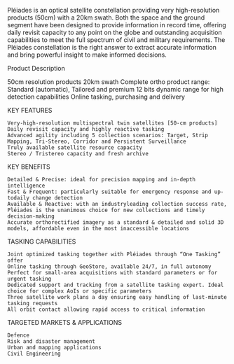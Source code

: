 Pléiades is an optical satellite constellation providing very high-resolution products (50cm) with a 20km swath.
Both the space and the ground segment have been designed to provide information in record time, offering daily revisit capacity to any point on the globe and outstanding acquisition capabilities to meet the full spectrum of civil and military requirements.
The Pléiades constellation is the right answer to extract accurate information and bring powerful insight to make informed decisions.


 Product Description

50cm resolution products
20km swath
Complete ortho product range: Standard (automatic), Tailored and premium
12 bits dynamic range for high detection capabilities
Online tasking, purchasing and delivery


KEY FEATURES

    Very-high-resolution multispectral twin satellites [50-cm products]
    Daily revisit capacity and highly reactive tasking  
    Advanced agility including 5 collection scenarios: Target, Strip Mapping, Tri-Stereo, Corridor and Persistent Surveillance
    Truly available satellite resource capacity
    Stereo / Tristereo capacity and fresh archive




KEY BENEFITS

    Detailed & Precise: ideal for precision mapping and in-depth intelligence
    Fast & Frequent: particularly suitable for emergency response and up-todaily change detection
    Available & Reactive: with an industryleading collection success rate, Pléiades is the unanimous choice for new collections and timely decision-making
    Accurate orthorectified imagery as a standard & detailed and solid 3D models, affordable even in the most inaccessible locations




TASKING CAPABILITIES

    Joint optimized tasking together with Pléiades through “One Tasking” offer
    Online tasking through GeoStore, available 24/7, in full autonomy
    Perfect for small-area acquisitions with standard parameters or for urgent tasking
    Dedicated support and tracking from a satellite tasking expert. Ideal choice for complex AoIs or specific parameters
    Three satellite work plans a day ensuring easy handling of last-minute tasking requests
    All orbit contact allowing rapid access to critical information


TARGETED MARKETS & APPLICATIONS

    Defence
    Risk and disaster management
    Urban and mapping applications
    Civil Engineering





